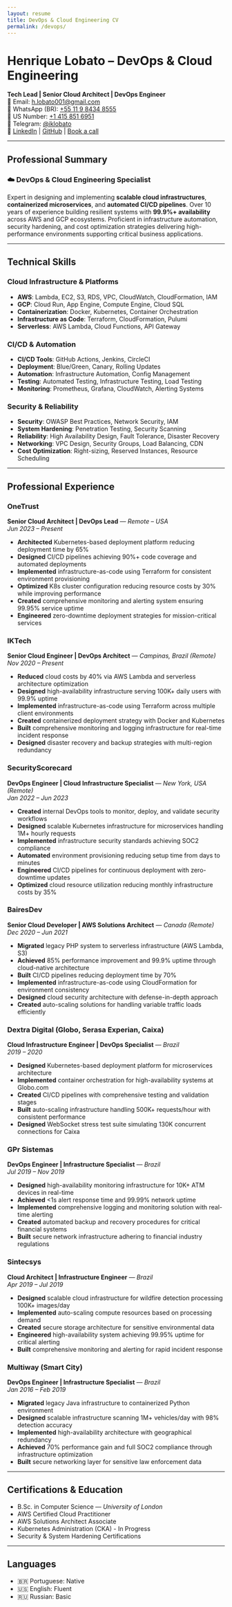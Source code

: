 ```yaml
---
layout: resume
title: DevOps & Cloud Engineering CV
permalink: /devops/
---
```


# Henrique Lobato – DevOps & Cloud Engineering

**Tech Lead | Senior Cloud Architect | DevOps Engineer**  
📧 Email: [h.lobato001@gmail.com](mailto:h.lobato001@gmail.com)  
📱 WhatsApp (BR): [+55 11 9 8434 8555](tel:+5511984348555)  
📱 US Number: [+1 415 851 6951](tel:+14158516951)  
📨 Telegram: [@iklobato](https://t.me/iklobato)  
🔗 [LinkedIn](https://linkedin.com/in/iklobato-sr-python) | [GitHub](https://github.com/iklobato) | [Book a call](https://calendly.com/hlobato/30mincall)

---

## Professional Summary

### ☁️ DevOps & Cloud Engineering Specialist

Expert in designing and implementing **scalable cloud infrastructures**, **containerized microservices**, and **automated CI/CD pipelines**. Over 10 years of experience building resilient systems with **99.9%+ availability** across AWS and GCP ecosystems. Proficient in infrastructure automation, security hardening, and cost optimization strategies delivering high-performance environments supporting critical business applications.

---

## Technical Skills

### Cloud Infrastructure & Platforms
- **AWS**: Lambda, EC2, S3, RDS, VPC, CloudWatch, CloudFormation, IAM
- **GCP**: Cloud Run, App Engine, Compute Engine, Cloud SQL
- **Containerization**: Docker, Kubernetes, Container Orchestration
- **Infrastructure as Code**: Terraform, CloudFormation, Pulumi
- **Serverless**: AWS Lambda, Cloud Functions, API Gateway

### CI/CD & Automation
- **CI/CD Tools**: GitHub Actions, Jenkins, CircleCI
- **Deployment**: Blue/Green, Canary, Rolling Updates
- **Automation**: Infrastructure Automation, Config Management
- **Testing**: Automated Testing, Infrastructure Testing, Load Testing
- **Monitoring**: Prometheus, Grafana, CloudWatch, Alerting Systems

### Security & Reliability
- **Security**: OWASP Best Practices, Network Security, IAM
- **System Hardening**: Penetration Testing, Security Scanning
- **Reliability**: High Availability Design, Fault Tolerance, Disaster Recovery
- **Networking**: VPC Design, Security Groups, Load Balancing, CDN
- **Cost Optimization**: Right-sizing, Reserved Instances, Resource Scheduling

---

## Professional Experience

### OneTrust
**Senior Cloud Architect | DevOps Lead** — *Remote – USA*  
*Jun 2023 – Present*

- **Architected** Kubernetes-based deployment platform reducing deployment time by 65%
- **Designed** CI/CD pipelines achieving 90%+ code coverage and automated deployments
- **Implemented** infrastructure-as-code using Terraform for consistent environment provisioning
- **Optimized** K8s cluster configuration reducing resource costs by 30% while improving performance
- **Created** comprehensive monitoring and alerting system ensuring 99.95% service uptime
- **Engineered** zero-downtime deployment strategies for mission-critical services

### IKTech
**Senior Cloud Engineer | DevOps Architect** — *Campinas, Brazil (Remote)*  
*Nov 2020 – Present*

- **Reduced** cloud costs by 40% via AWS Lambda and serverless architecture optimization
- **Designed** high-availability infrastructure serving 100K+ daily users with 99.9% uptime
- **Implemented** infrastructure-as-code using Terraform across multiple client environments
- **Created** containerized deployment strategy with Docker and Kubernetes
- **Built** comprehensive monitoring and logging infrastructure for real-time incident response
- **Designed** disaster recovery and backup strategies with multi-region redundancy

### SecurityScorecard
**DevOps Engineer | Cloud Infrastructure Specialist** — *New York, USA (Remote)*  
*Jan 2022 – Jun 2023*

- **Created** internal DevOps tools to monitor, deploy, and validate security workflows
- **Designed** scalable Kubernetes infrastructure for microservices handling 1M+ hourly requests
- **Implemented** infrastructure security standards achieving SOC2 compliance
- **Automated** environment provisioning reducing setup time from days to minutes
- **Engineered** CI/CD pipelines for continuous deployment with zero-downtime updates
- **Optimized** cloud resource utilization reducing monthly infrastructure costs by 35%

### BairesDev
**Senior Cloud Developer | AWS Solutions Architect** — *Canada (Remote)*  
*Dec 2020 – Jun 2021*

- **Migrated** legacy PHP system to serverless infrastructure (AWS Lambda, S3)
- **Achieved** 85% performance improvement and 99.9% uptime through cloud-native architecture
- **Built** CI/CD pipelines reducing deployment time by 70%
- **Implemented** infrastructure-as-code using CloudFormation for environment consistency
- **Designed** cloud security architecture with defense-in-depth approach
- **Created** auto-scaling solutions for handling variable traffic loads efficiently

### Dextra Digital (Globo, Serasa Experian, Caixa)
**Cloud Infrastructure Engineer | DevOps Specialist** — *Brazil*  
*2019 – 2020*

- **Designed** Kubernetes-based deployment platform for microservices architecture
- **Implemented** container orchestration for high-availability systems at Globo.com
- **Created** CI/CD pipelines with comprehensive testing and validation stages
- **Built** auto-scaling infrastructure handling 500K+ requests/hour with consistent performance
- **Designed** WebSocket stress test suite simulating 130K concurrent connections for Caixa

### GPr Sistemas
**DevOps Engineer | Infrastructure Specialist** — *Brazil*  
*Jul 2019 – Nov 2019*

- **Designed** high-availability monitoring infrastructure for 10K+ ATM devices in real-time
- **Achieved** <1s alert response time and 99.99% network uptime
- **Implemented** comprehensive logging and monitoring solution with real-time alerting
- **Created** automated backup and recovery procedures for critical financial systems
- **Built** secure network infrastructure adhering to financial industry regulations

### Sintecsys
**Cloud Architect | Infrastructure Engineer** — *Brazil*  
*Apr 2019 – Jul 2019*

- **Designed** scalable cloud infrastructure for wildfire detection processing 100K+ images/day
- **Implemented** auto-scaling compute resources based on processing demand
- **Created** secure storage architecture for sensitive environmental data
- **Engineered** high-availability system achieving 99.95% uptime for critical alerting
- **Built** comprehensive monitoring and alerting for rapid incident response

### Multiway (Smart City)
**DevOps Engineer | Infrastructure Specialist** — *Brazil*  
*Jan 2016 – Feb 2019*

- **Migrated** legacy Java infrastructure to containerized Python environment
- **Designed** scalable infrastructure scanning 1M+ vehicles/day with 98% detection accuracy
- **Implemented** high-availability architecture with geographical redundancy
- **Achieved** 70% performance gain and full SOC2 compliance through infrastructure optimization
- **Built** secure networking layer for sensitive law enforcement data

---

## Certifications & Education

- B.Sc. in Computer Science — *University of London*  
- AWS Certified Cloud Practitioner  
- AWS Solutions Architect Associate
- Kubernetes Administration (CKA) - In Progress
- Security & System Hardening Certifications

---

## Languages

- 🇧🇷 Portuguese: Native  
- 🇺🇸 English: Fluent  
- 🇷🇺 Russian: Basic
